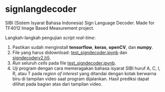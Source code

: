 # signlangdecoder
SIBI (Sistem Isyarat Bahasa Indonesia) Sign Language Decoder. Made for TF4012 Image Based Measurement project.

Langkah-langkah pengujian *script* *real-time*:
1. Pastikan sudah menginstall **tensorflow**, **keras**, **openCV**, dan **numpy**.
2. File yang harus didownload: [test_signdecoder.ipynb](https://github.com/cettazs/signlangdecoder/blob/main/test_signdecoder.ipynb) dan [signdecoderv2.h5](https://github.com/cettazs/signlangdecoder/blob/main/signdecoderv2.h5).
3. *Run* seluruh *cells* pada file [test_signdecoder.ipynb](https://github.com/cettazs/signlangdecoder/blob/main/test_signdecoder.ipynb).
4. Uji program dengan cara memeragakan bahasa isyarat SIBI huruf A, C, I, R, atau T pada _region of interest_ yang ditandai dengan kotak berwarna biru di tampilan video saat program dijalankan. Hasil prediksi dapat dilihat pada bagian atas dari tampilan video.
